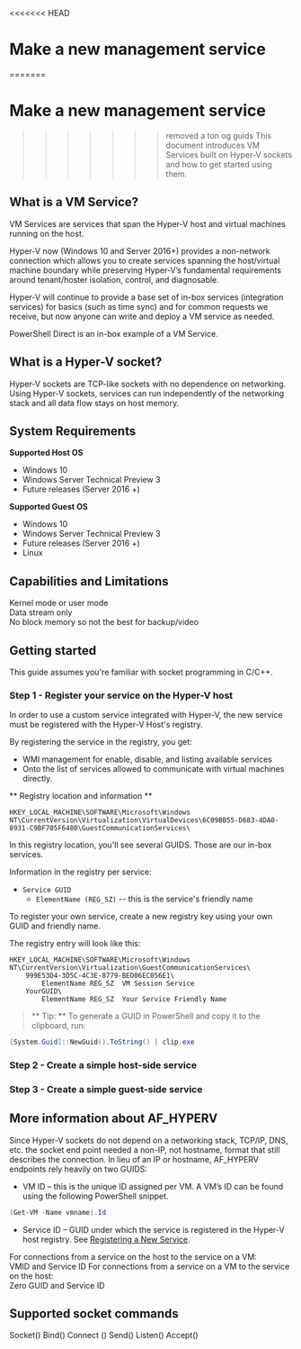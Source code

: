 <<<<<<< HEAD
# Make a new management service

=======
# Make a new management service #
>>>>>>> removed a ton og guids
This document introduces VM Services built on Hyper-V sockets and how to get started using them.

## What is a VM Service?
VM Services are services that span the Hyper-V host and virtual machines running on the host.

Hyper-V now (Windows 10 and Server 2016+) provides a non-network connection which allows you to create services spanning the host/virtual machine boundary while preserving Hyper-V’s fundamental requirements around tenant/hoster isolation, control, and diagnosable.

Hyper-V will continue to provide a base set of in-box services (integration services) for basics (such as time sync) and for common requests we receive, but now anyone can write and deploy a VM service as needed.

PowerShell Direct is an in-box example of a VM Service.

## What is a Hyper-V socket?
Hyper-V sockets are TCP-like sockets with no dependence on networking.  Using Hyper-V sockets, services can run independently of the networking stack and all data flow stays on host memory.

## System Requirements

**Supported Host OS**
*	Windows 10
*	Windows Server Technical Preview 3
*	Future releases (Server 2016 +)

**Supported Guest OS**
*	Windows 10
*	Windows Server Technical Preview 3
*	Future releases (Server 2016 +)
*	Linux

## Capabilities and Limitations
Kernel mode or user mode  
Data stream only  	
No block memory so not the best for backup/video  

## Getting started

This guide assumes you're familiar with socket programming in C/C++.

### Step 1 - Register your service on the Hyper-V host
In order to use a custom service integrated with Hyper-V, the new service must be registered with the Hyper-V Host's registry.

By registering the service in the registry, you get:
*  WMI management for enable, disable, and listing available services
*  Onto the list of services allowed to communicate with virtual machines directly.

** Registry location and information **  

``` 
HKEY_LOCAL_MACHINE\SOFTWARE\Microsoft\Windows NT\CurrentVersion\Virtualization\VirtualDevices\6C09BB55-D683-4DA0-8931-C9BF705F6480\GuestCommunicationServices\
```
In this registry location, you'll see several GUIDS.  Those are our in-box services.

Information in the registry per service:
* `Service GUID`   
    * `ElementName (REG_SZ)` -- this is the service's friendly name

To register your own service, create a new registry key using your own GUID and friendly name.

The registry entry will look like this:
```
HKEY_LOCAL_MACHINE\SOFTWARE\Microsoft\Windows NT\CurrentVersion\Virtualization\GuestCommunicationServices\
    999E53D4-3D5C-4C3E-8779-BED06EC056E1\
	    ElementName	REG_SZ	VM Session Service
    YourGUID\
	    ElementName	REG_SZ	Your Service Friendly Name
```

> ** Tip: **  To generate a GUID in PowerShell and copy it to the clipboard, run:  
``` PowerShell
[System.Guid]::NewGuid().ToString() | clip.exe
```

<!-- How do customers know this worked -->

### Step 2 - Create a simple host-side service



### Step 3 - Create a simple guest-side service

## More information about AF_HYPERV
Since Hyper-V sockets do not depend on a networking stack, TCP/IP, DNS, etc. the socket end point needed a non-IP, not hostname, format that still describes the connection.  In lieu of an IP or hostname, AF_HYPERV endpoints rely heavily on two GUIDS:  
* VM ID – this is the unique ID assigned per VM.  A VM’s ID can be found using the following PowerShell snippet.
```PowerShell
(Get-VM -Name vmname).Id
```
* Service ID – GUID under which the service is registered in the Hyper-V host registry.  See [Registering a New Service](#GettingStarted).

For connections from a service on the host to the service on a VM:  
VMID and Service ID
For connections from a service on a VM to the service on the host:  
Zero GUID and Service ID

## Supported socket commands

Socket()
Bind()
Connect ()
Send()
Listen()
Accept()


 
